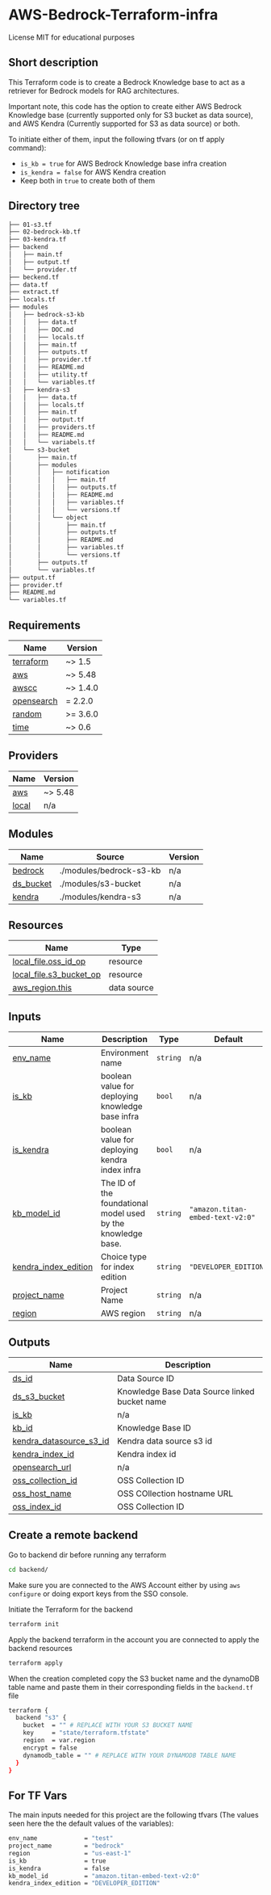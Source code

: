 # AWS-Bedrock-Terraform-infra

License MIT for educational purposes

## Short description

This Terraform code is to create a Bedrock Knowledge base to act as a retriever for Bedrock models for RAG architectures.

Important note, this code has the option to create either AWS Bedrock Knowledge base (currently supported only for S3 bucket as data source),
and AWS Kendra (Currently supported for S3 as data source) or both.

To initiate either of them, input the following tfvars (or on tf apply command):

* `is_kb = true` for AWS Bedrock Knowledge base infra creation
* `is_kendra = false` for AWS Kendra creation
* Keep both in `true` to create both of them

## Directory tree

```bash
├── 01-s3.tf
├── 02-bedrock-kb.tf
├── 03-kendra.tf
├── backend
│   ├── main.tf
│   ├── output.tf
│   └── provider.tf
├── beckend.tf
├── data.tf
├── extract.tf
├── locals.tf
├── modules
│   ├── bedrock-s3-kb
│   │   ├── data.tf
│   │   ├── DOC.md
│   │   ├── locals.tf
│   │   ├── main.tf
│   │   ├── outputs.tf
│   │   ├── provider.tf
│   │   ├── README.md
│   │   ├── utility.tf
│   │   └── variables.tf
│   ├── kendra-s3
│   │   ├── data.tf
│   │   ├── locals.tf
│   │   ├── main.tf
│   │   ├── output.tf
│   │   ├── providers.tf
│   │   ├── README.md
│   │   └── variabels.tf
│   └── s3-bucket
│       ├── main.tf
│       ├── modules
│       │   ├── notification
│       │   │   ├── main.tf
│       │   │   ├── outputs.tf
│       │   │   ├── README.md
│       │   │   ├── variables.tf
│       │   │   └── versions.tf
│       │   └── object
│       │       ├── main.tf
│       │       ├── outputs.tf
│       │       ├── README.md
│       │       ├── variables.tf
│       │       └── versions.tf
│       ├── outputs.tf
│       └── variables.tf
├── output.tf
├── provider.tf
├── README.md
└── variables.tf
```

<!-- BEGIN_TF_DOCS -->
## Requirements

| Name                                                                         | Version  |
| ---------------------------------------------------------------------------- | -------- |
| <a name="requirement_terraform"></a> [terraform](#requirement\_terraform)    | ~> 1.5   |
| <a name="requirement_aws"></a> [aws](#requirement\_aws)                      | ~> 5.48  |
| <a name="requirement_awscc"></a> [awscc](#requirement\_awscc)                | ~> 1.4.0 |
| <a name="requirement_opensearch"></a> [opensearch](#requirement\_opensearch) | = 2.2.0  |
| <a name="requirement_random"></a> [random](#requirement\_random)             | >= 3.6.0 |
| <a name="requirement_time"></a> [time](#requirement\_time)                   | ~> 0.6   |

## Providers

| Name                                                    | Version |
| ------------------------------------------------------- | ------- |
| <a name="provider_aws"></a> [aws](#provider\_aws)       | ~> 5.48 |
| <a name="provider_local"></a> [local](#provider\_local) | n/a     |

## Modules

| Name                                                              | Source                  | Version |
| ----------------------------------------------------------------- | ----------------------- | ------- |
| <a name="module_bedrock"></a> [bedrock](#module\_bedrock)         | ./modules/bedrock-s3-kb | n/a     |
| <a name="module_ds_bucket"></a> [ds\_bucket](#module\_ds\_bucket) | ./modules/s3-bucket     | n/a     |
| <a name="module_kendra"></a> [kendra](#module\_kendra)            | ./modules/kendra-s3     | n/a     |

## Resources

| Name                                                                                                          | Type        |
| ------------------------------------------------------------------------------------------------------------- | ----------- |
| [local_file.oss_id_op](https://registry.terraform.io/providers/hashicorp/local/latest/docs/resources/file)    | resource    |
| [local_file.s3_bucket_op](https://registry.terraform.io/providers/hashicorp/local/latest/docs/resources/file) | resource    |
| [aws_region.this](https://registry.terraform.io/providers/hashicorp/aws/latest/docs/data-sources/region)      | data source |

## Inputs

| Name                                                                                               | Description                                                  | Type     | Default                          | Required |
| -------------------------------------------------------------------------------------------------- | ------------------------------------------------------------ | -------- | -------------------------------- | :------: |
| <a name="input_env_name"></a> [env\_name](#input\_env\_name)                                       | Environment name                                             | `string` | n/a                              |   yes    |
| <a name="input_is_kb"></a> [is\_kb](#input\_is\_kb)                                                | boolean value for deploying knowledge base infra             | `bool`   | n/a                              |   yes    |
| <a name="input_is_kendra"></a> [is\_kendra](#input\_is\_kendra)                                    | boolean value for deploying kendra index infra               | `bool`   | n/a                              |   yes    |
| <a name="input_kb_model_id"></a> [kb\_model\_id](#input\_kb\_model\_id)                            | The ID of the foundational model used by the knowledge base. | `string` | `"amazon.titan-embed-text-v2:0"` |    no    |
| <a name="input_kendra_index_edition"></a> [kendra\_index\_edition](#input\_kendra\_index\_edition) | Choice type for index edition                                | `string` | `"DEVELOPER_EDITION"`            |    no    |
| <a name="input_project_name"></a> [project\_name](#input\_project\_name)                           | Project Name                                                 | `string` | n/a                              |   yes    |
| <a name="input_region"></a> [region](#input\_region)                                               | AWS region                                                   | `string` | n/a                              |   yes    |

## Outputs

| Name                                                                                                            | Description                                   |
| --------------------------------------------------------------------------------------------------------------- | --------------------------------------------- |
| <a name="output_ds_id"></a> [ds\_id](#output\_ds\_id)                                                           | Data Source ID                                |
| <a name="output_ds_s3_bucket"></a> [ds\_s3\_bucket](#output\_ds\_s3\_bucket)                                    | Knowledge Base Data Source linked bucket name |
| <a name="output_is_kb"></a> [is\_kb](#output\_is\_kb)                                                           | n/a                                           |
| <a name="output_kb_id"></a> [kb\_id](#output\_kb\_id)                                                           | Knowledge Base ID                             |
| <a name="output_kendra_datasource_s3_id"></a> [kendra\_datasource\_s3\_id](#output\_kendra\_datasource\_s3\_id) | Kendra data source s3 id                      |
| <a name="output_kendra_index_id"></a> [kendra\_index\_id](#output\_kendra\_index\_id)                           | Kendra index id                               |
| <a name="output_opensearch_url"></a> [opensearch\_url](#output\_opensearch\_url)                                | n/a                                           |
| <a name="output_oss_collection_id"></a> [oss\_collection\_id](#output\_oss\_collection\_id)                     | OSS Collection ID                             |
| <a name="output_oss_host_name"></a> [oss\_host\_name](#output\_oss\_host\_name)                                 | OSS COllection hostname URL                   |
| <a name="output_oss_index_id"></a> [oss\_index\_id](#output\_oss\_index\_id)                                    | OSS Collection ID                             |
<!-- END_TF_DOCS -->

## Create a remote backend

Go to backend dir before running any terraform

```bash
cd backend/
```

Make sure you are connected to the AWS Account either by using `aws configure` or doing export keys from the SSO console.

Initiate the Terraform for the backend

```bash
terraform init
```

Apply the backend terraform in the account you are connected to apply the backend resources

```bash
terraform apply
```

When the creation completed copy the S3 bucket name and the dynamoDB table name and paste them in their corresponding fields in the `backend.tf` file

```bash
terraform {
  backend "s3" {
    bucket  = "" # REPLACE WITH YOUR S3 BUCKET NAME
    key     = "state/terraform.tfstate"
    region  = var.region
    encrypt = false
    dynamodb_table = "" # REPLACE WITH YOUR DYNAMODB TABLE NAME
  }
}
```

## For TF Vars

The main inputs needed for this project are the following tfvars (The values seen here the the default values of the variables):

```bash
env_name             = "test"
project_name         = "bedrock"
region               = "us-east-1"
is_kb                = true 
is_kendra            = false
kb_model_id          = "amazon.titan-embed-text-v2:0"
kendra_index_edition = "DEVELOPER_EDITION"
```
